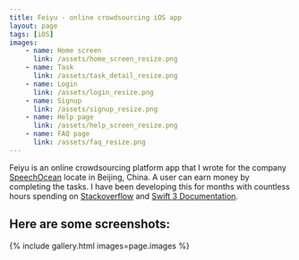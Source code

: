 ```yaml
---
title: Feiyu - online crowdsourcing iOS app
layout: page
tags: [iOS]
images:
    - name: Home screen
      link: /assets/home_screen_resize.png
    - name: Task
      link: /assets/task_detail_resize.png
    - name: Login
      link: /assets/login_resize.png
    - name: Signup
      link: /assets/signup_resize.png
    - name: Help page
      link: /assets/help_screen_resize.png
    - name: FAQ page
      link: /assets/faq_resize.png
---
```

Feiyu is an online crowdsourcing platform app that I wrote for the company [SpeechOcean](http://www.speechocean.com/) locate in Beijing, China. A user can earn money by completing the tasks. I have been developing this for months with countless hours spending on [Stackoverflow](http://stackoverflow.com) and [Swift 3 Documentation](https://developer.apple.com/library/content/documentation/Swift/Conceptual/Swift_Programming_Language/).

## Here are some screenshots:
{% include gallery.html images=page.images %}
